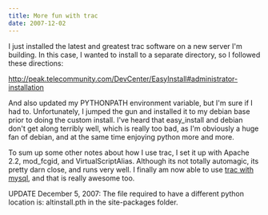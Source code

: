 ```yaml
---
title: More fun with trac
date: 2007-12-02
---
```

I just installed the latest and greatest trac software on a new server I'm building. In this case, I wanted to install to a separate directory, so I followed these directions:

<a href="http://peak.telecommunity.com/DevCenter/EasyInstall#administrator-installation">http://peak.telecommunity.com/DevCenter/EasyInstall#administrator-installation</a>

And also updated my PYTHONPATH environment variable, but I'm sure if I had to. Unfortunately, I jumped the gun and installed it to my debian base prior to doing the custom install. I've heard that easy_install and debian don't get along terribly well, which is really too bad, as I'm obviously a huge fan of debian, and at the same time enjoying python more and more.

To sum up some other notes about how I use trac, I set it up with Apache 2.2, mod_fcgid, and VirtualScriptAlias. Although its not totally automagic, its pretty darn close, and runs very well. I finally am now able to use <a href="http://www.docunext.com/2007/11/trac-with-mysql/">trac with mysql</a>, and that is really awesome too.

UPDATE December 5, 2007: The file required to have a different python location is: altinstall.pth in the site-packages folder.

